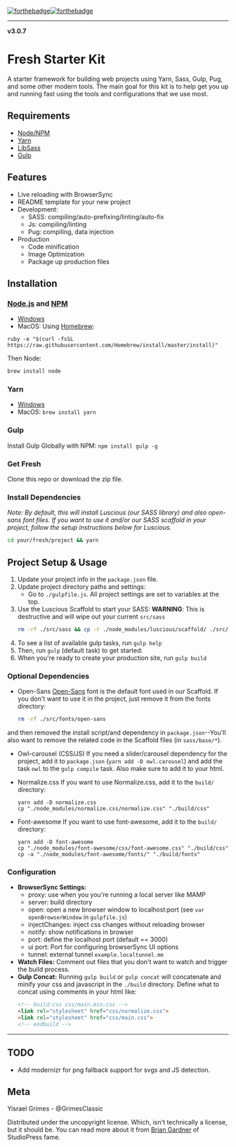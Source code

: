 [![forthebadge](http://forthebadge.com/images/badges/gluten-free.svg)](http://forthebadge.com)[![forthebadge](http://forthebadge.com/images/badges/built-with-love.svg)](http://forthebadge.com)

---

**v3.0.7**

# Fresh Starter Kit

A starter framework for building web projects using Yarn, Sass, Gulp, Pug, and some other modern tools. The main goal for this kit is to help get you up and running fast using the tools and configurations that we use most.

## Requirements
- [Node/NPM](https://nodejs.org/en/)
- [Yarn](https://yarnpkg.com/en/)
- [LibSass](http://sass-lang.com/libsass)
- [Gulp](http://gulpjs.com/)


## Features
- Live reloading with BrowserSync
- README template for your new project
- Development:
	- SASS: compiling/auto-prefixing/linting/auto-fix
	- Js: compiling/linting
	- Pug: compiling, data injection
- Production
	- Code minification
	- Image Optimization
	- Package up production files


## Installation

### [Node.js](https://nodejs.org/en/) and [NPM](https://www.npmjs.com/)
- [Windows](https://goo.gl/mcfQkQ)
- MacOS: Using [Homebrew](http://brew.sh/):

```Sh
ruby -e "$(curl -fsSL https://raw.githubusercontent.com/Homebrew/install/master/install)"
```

Then Node:

```sh
brew install node
```

### Yarn
- [Windows](https://goo.gl/2TGGzK)
- MacOS: `brew install yarn`

### Gulp
Install Gulp Globally with NPM: `npm install gulp -g`

### Get Fresh
Clone this repo or download the zip file.

### Install Dependencies
_Note: By default, this will install Luscious (our SASS library) and also open-sans font files. If you want to use it and/or our SASS scaffold in your project, follow the setup instructions below for Luscious._

```sh
cd your/fresh/project && yarn
```

## Project Setup & Usage

1. Update your project info in the `package.json` file.
2. Update project directory paths and settings:
	- Go to `./gulpfile.js`. All project settings are set to variables at the top.
3. Use the Luscious Scaffold to start your SASS:
	**WARNING**: This is destructive and will wipe out your current `src/sass`
	```sh
	rm -rf ./src/sass && cp -r ./node_modules/luscious/scaffold/ ./src/sass
	```
4. To see a list of available gulp tasks, run `gulp help`
5. Then, run `gulp` (default task) to get started:
6. When you're ready to create your production site, run `gulp build`


### Optional Dependencies
- Open-Sans
	[Open-Sans](https://www.npmjs.com/package/open-sans-fonts) font is the default font used in our Scaffold. If you don't want to use it in the project, just remove it from the fonts directory:
	```sh
	rm -rf ./src/fonts/open-sans
	```
and then removed the install script/and dependency in `package.json`--You'll also want to remove the related code in the Scaffold files (in `sass/base/*`).

- Owl-carousel (CSS/JS)
	If you need a slider/carousel dependency for the project, add it to `package.json` (`yarn add -D owl.carousel`) and add the task `owl` to the `gulp compile` task. Also make sure to add it to your html.

- Normalize.css
	If you want to use Normalize.css, add it to the `build/` directory:
	```shell
	yarn add -D normalize.css
	cp "./node_modules/normalize.css/normalize.css" "./build/css"
	```

- Font-awesome
	If you want to use font-awesome, add it to the `build/` directory:
	```shell
	yarn add -D font-awesome
	cp "./node_modules/font-awesome/css/font-awesome.css" "./build/css"
	cp -a "./node_modules/font-awesome/fonts/" "./build/fonts"
	```

### Configuration
- **BrowserSync Settings:**
	- proxy: use when you you're running a local server like MAMP
	- server: build directory
	- open: open a new browser window to localhost:port (see `var openBrowserWindow` in `gulpfile.js`)
	- injectChanges: inject css changes without reloading browser
	- notify: show notifications in browser
	- port: define the localhost port (default == 3000)
	- ui port: Port for configuring browserSync UI options
	- tunnel: external tunnel `example.localtunnel.me`
- **Watch Files:** Comment out files that you don't want to watch and trigger the build process.
- **Gulp Concat:** Running `gulp build` or `gulp concat` will concatenate and minify your css and javascript in the `./build` directory. Define what to concat using comments in your html like:
	```html
	<!-- build:css css/main.min.css -->
	<link rel="stylesheet" href="css/normalize.css">
	<link rel="stylesheet" href="css/main.css">
	<!-- endbuild -->
	```

---


## TODO
- Add modernizr for png fallback support for svgs and JS detection.


## Meta
Yisrael Grimes - @GrimesClassic

Distributed under the uncopyright license. Which, isn't technically a license, but it should be. You can read more about it from [Brian Gardner](https://briangardner.com/uncopyright/) of StudioPress fame.
